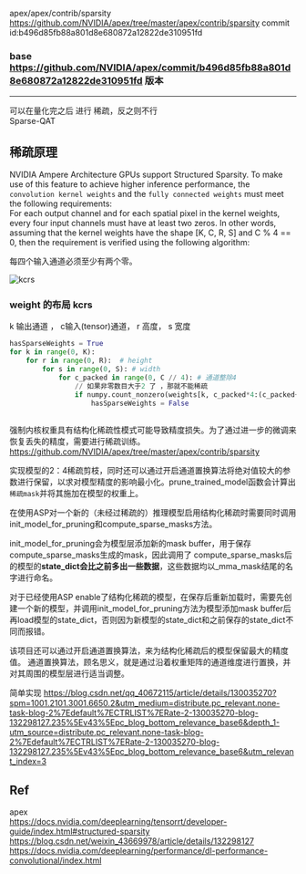 apex/apex/contrib/sparsity     
https://github.com/NVIDIA/apex/tree/master/apex/contrib/sparsity    commit id:b496d85fb88a801d8e680872a12822de310951fd     
### base https://github.com/NVIDIA/apex/commit/b496d85fb88a801d8e680872a12822de310951fd  版本    

-------------------------------

可以在量化完之后 进行 稀疏，反之则不行      
Sparse-QAT  

## 稀疏原理    

NVIDIA Ampere Architecture GPUs support Structured Sparsity. To make use of this feature to achieve higher inference performance, the `convolution kernel weights` and the `fully connected weights` must meet the following requirements:     
For each output channel and for each spatial pixel in the kernel weights, every four input channels must have at least two zeros. In other words, assuming that the kernel weights have the shape [K, C, R, S] and C % 4 == 0, then the requirement is verified using the following algorithm:     

每四个输入通道必须至少有两个零。   

![kcrs](https://github.com/lix19937/tensorrt-insight/assets/38753233/ec85a73c-c704-4f30-ae78-6122a90c7991)

### weight 的布局 kcrs   
k 输出通道 ， c输入(tensor)通道， r 高度， s 宽度        
```py
hasSparseWeights = True
for k in range(0, K):
    for r in range(0, R):  # height  
        for s in range(0, S): # width  
            for c_packed in range(0, C // 4): # 通道整除4  
                // 如果非零数目大于2 了 ，那就不能稀疏  
                if numpy.count_nonzero(weights[k, c_packed*4:(c_packed+1)*4, r, s]) > 2 :
                    hasSparseWeights = False
                    
```
强制内核权重具有结构化稀疏性模式可能导致精度损失。为了通过进一步的微调来恢复丢失的精度，需要进行稀疏训练。  https://github.com/NVIDIA/apex/tree/master/apex/contrib/sparsity     


实现模型的2：4稀疏剪枝，同时还可以通过开启通道置换算法将绝对值较大的参数进行保留，以求对模型精度的影响最小化。prune_trained_model函数会计算出`稀疏mask`并将其施加在模型的权重上。

在使用ASP对一个新的（未经过稀疏的）推理模型启用结构化稀疏时需要同时调用init_model_for_pruning和compute_sparse_masks方法。  

init_model_for_pruning会为模型层添加新的mask buffer，用于保存compute_sparse_masks生成的mask，因此调用了 compute_sparse_masks后的模型的**state_dict会比之前多出一些数据**，这些数据均以_mma_mask结尾的名字进行命名。       

对于已经使用ASP enable了结构化稀疏的模型，在保存后重新加载时，需要先创建一个新的模型，并调用init_model_for_pruning方法为模型添加mask buffer后再load模型的state_dict，否则因为新模型的state_dict和之前保存的state_dict不同而报错。


该项目还可以通过开启通道置换算法，来为结构化稀疏后的模型保留最大的精度值。
通道置换算法，顾名思义，就是通过沿着权重矩阵的通道维度进行置换，并对其周围的模型层进行适当调整。


 
简单实现 https://blog.csdn.net/qq_40672115/article/details/130035270?spm=1001.2101.3001.6650.2&utm_medium=distribute.pc_relevant.none-task-blog-2%7Edefault%7ECTRLIST%7ERate-2-130035270-blog-132298127.235%5Ev43%5Epc_blog_bottom_relevance_base6&depth_1-utm_source=distribute.pc_relevant.none-task-blog-2%7Edefault%7ECTRLIST%7ERate-2-130035270-blog-132298127.235%5Ev43%5Epc_blog_bottom_relevance_base6&utm_relevant_index=3

## Ref   
apex   
https://docs.nvidia.com/deeplearning/tensorrt/developer-guide/index.html#structured-sparsity    
https://blog.csdn.net/weixin_43669978/article/details/132298127   
https://docs.nvidia.com/deeplearning/performance/dl-performance-convolutional/index.html   
